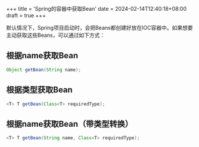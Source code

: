 +++
title = 'Spring的容器中获取Bean'
date = 2024-02-14T12:40:18+08:00
draft = true
+++

默认情况下，Spring项目启动时，会把Beans都创建好放在IOC容器中。如果想要主动获取这些Beans，可以通过如下方式：

## 根据name获取Bean
```java
Object getBean(String name);
```

## 根据类型获取Bean
```java
<T> T getBean(Class<T> requiredType);
```

## 根据name获取Bean（带类型转换）
```java
<T> T getBean(String name, Class<T> requiredType);
```

